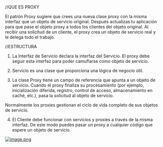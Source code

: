 //QUE ES PROXY

El patrón Proxy sugiere que crees una nueva clase proxy con la misma interfaz que un objeto de servicio original. Después actualizas tu aplicación para que pase el objeto proxy a todos los clientes del objeto original. Al recibir una solicitud de un cliente, el proxy crea un objeto de servicio real y le delega todo el trabajo.

//ESTRUCTURA

1. La Interfaz de Servicio declara la interfaz del Servicio. El proxy debe seguir esta interfaz para poder camuflarse como objeto de servicio.

2. Servicio es una clase que proporciona una lógica de negocio útil.

3. La clase Proxy tiene un campo de referencia que apunta a un objeto de servicio. Cuando el proxy finaliza su procesamiento (por ejemplo, inicialización diferida, registro, control de acceso, almacenamiento en caché, etc.), pasa la solicitud al objeto de servicio.

Normalmente los proxies gestionan el ciclo de vida completo de sus objetos de servicio.

4. El Cliente debe funcionar con servicios y proxies a través de la misma interfaz. De este modo puedes pasar un proxy a cualquier código que espere un objeto de servicio.

[![image.png](https://i.postimg.cc/Sx3WbfrH/image.png)](https://postimg.cc/TKjyrmBc)
